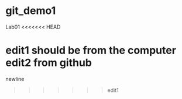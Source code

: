 # git_demo1
Lab01
<<<<<<< HEAD


edit1 should be from the computer
edit2 from github
=======
newline
>>>>>>> edit1
